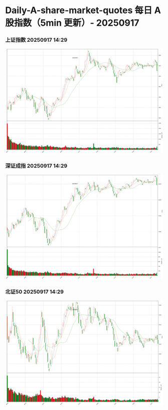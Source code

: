 
# Daily-A-share-market-quotes 每日 A 股指数（5min 更新）- 20250917

### 上证指数 20250917 14:29
![](./fig/2025/9/20250917-sh000001.png)

### 深证成指 20250917 14:29
![](./fig/2025/9/20250917-sz399001.png)

### 北证50 20250917 14:29
![](./fig/2025/9/20250917-bj899050.png)
